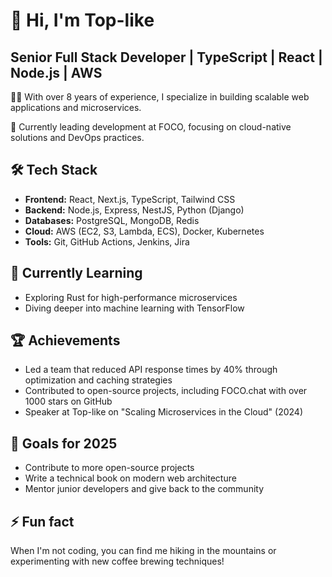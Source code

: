 # 👋 Hi, I'm Top-like

## Senior Full Stack Developer | TypeScript | React | Node.js | AWS

👨‍💻 With over 8 years of experience, I specialize in building scalable web applications and microservices.

🚀 Currently leading development at FOCO, focusing on cloud-native solutions and DevOps practices.

## 🛠 Tech Stack

- **Frontend:** React, Next.js, TypeScript, Tailwind CSS
- **Backend:** Node.js, Express, NestJS, Python (Django)
- **Databases:** PostgreSQL, MongoDB, Redis
- **Cloud:** AWS (EC2, S3, Lambda, ECS), Docker, Kubernetes
- **Tools:** Git, GitHub Actions, Jenkins, Jira

## 🌱 Currently Learning

- Exploring Rust for high-performance microservices
- Diving deeper into machine learning with TensorFlow


## 🏆 Achievements

- Led a team that reduced API response times by 40% through optimization and caching strategies
- Contributed to open-source projects, including FOCO.chat with over 1000 stars on GitHub
- Speaker at Top-like on "Scaling Microservices in the Cloud" (2024)


## 🎯 Goals for 2025

- Contribute to more open-source projects
- Write a technical book on modern web architecture
- Mentor junior developers and give back to the community

## ⚡ Fun fact

When I'm not coding, you can find me hiking in the mountains or experimenting with new coffee brewing techniques!

